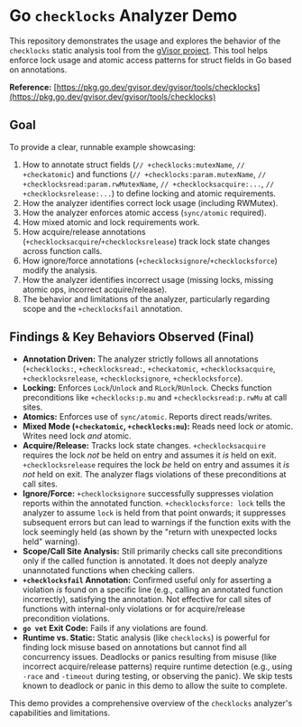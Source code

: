 # Go `checklocks` Analyzer Demo

This repository demonstrates the usage and explores the behavior of the `checklocks` static analysis tool from the [gVisor project](https://github.com/google/gvisor). This tool helps enforce lock usage and atomic access patterns for struct fields in Go based on annotations.

**Reference:** [https://pkg.go.dev/gvisor.dev/gvisor/tools/checklocks](https://pkg.go.dev/gvisor.dev/gvisor/tools/checklocks)

## Goal

To provide a clear, runnable example showcasing:

1. How to annotate struct fields (`// +checklocks:mutexName`, `// +checkatomic`) and functions (`// +checklocks:param.mutexName`, `// +checklocksread:param.rwMutexName`, `// +checklocksacquire:...`, `// +checklocksrelease:...`) to define locking and atomic requirements.
2. How the analyzer identifies correct lock usage (including RWMutex).
3. How the analyzer enforces atomic access (`sync/atomic` required).
4. How mixed atomic and lock requirements work.
5. How acquire/release annotations (`+checklocksacquire`/`+checklocksrelease`) track lock state changes across function calls.
6. How ignore/force annotations (`+checklocksignore`/`+checklocksforce`) modify the analysis.
7. How the analyzer identifies incorrect usage (missing locks, missing atomic ops, incorrect acquire/release).
8. The behavior and limitations of the analyzer, particularly regarding scope and the `+checklocksfail` annotation.

## Findings & Key Behaviors Observed (Final)

* **Annotation Driven:** The analyzer strictly follows all annotations (`+checklocks:`, `+checklocksread:`, `+checkatomic`, `+checklocksacquire`, `+checklocksrelease`, `+checklocksignore`, `+checklocksforce`).
* **Locking:** Enforces `Lock`/`Unlock` and `RLock`/`RUnlock`. Checks function preconditions like `+checklocks:p.mu` and `+checklocksread:p.rwMu` at call sites.
* **Atomics:** Enforces use of `sync/atomic`. Reports direct reads/writes.
* **Mixed Mode (`+checkatomic`, `+checklocks:mu`):** Reads need lock *or* atomic. Writes need lock *and* atomic.
* **Acquire/Release:** Tracks lock state changes. `+checklocksacquire` requires the lock *not* be held on entry and assumes it *is* held on exit. `+checklocksrelease` requires the lock *be* held on entry and assumes it *is not* held on exit. The analyzer flags violations of these preconditions at call sites.
* **Ignore/Force:** `+checklocksignore` successfully suppresses violation reports within the annotated function. `+checklocksforce: lock` tells the analyzer to assume `lock` is held from that point onwards; it suppresses subsequent errors but can lead to warnings if the function exits with the lock seemingly held (as shown by the "return with unexpected locks held" warning).
* **Scope/Call Site Analysis:** Still primarily checks call site preconditions only if the called function is annotated. It does not deeply analyze unannotated functions when checking callers.
* **`+checklocksfail` Annotation:** Confirmed useful only for asserting a violation *is* found on a specific line (e.g., calling an annotated function incorrectly), satisfying the annotation. Not effective for call sites of functions with internal-only violations or for acquire/release precondition violations.
* **`go vet` Exit Code:** Fails if any violations are found.
* **Runtime vs. Static:** Static analysis (like `checklocks`) is powerful for finding lock misuse based on annotations but cannot find all concurrency issues. Deadlocks or panics resulting from misuse (like incorrect acquire/release patterns) require runtime detection (e.g., using `-race` and `-timeout` during testing, or observing the panic). We skip tests known to deadlock or panic in this demo to allow the suite to complete.

This demo provides a comprehensive overview of the `checklocks` analyzer's capabilities and limitations.
